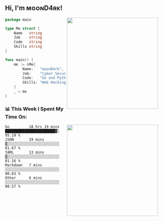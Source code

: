 <h2> Hi, I'm ᴍᴏᴏɴD4ʀᴋ!</h2>
<img align='right' src="https://github-readme-stats.vercel.app/api?username=moond4rk&show_icons=true&theme=radical" width="300">


```go
package main

type Me struct {
	Name   string
	Job    string
	Code   string
	Skills string
}

func main() {
	me := &Me{
		Name:   "moonD4rk",
		Job:    "Cyber Security Engineer",
		Code:   "Go and Python and Others",
		Skills: "Web Hacking ^o^",
	}
	_ = me
}
```



<h3>📊 This Week I Spent My Time On:</h3>
<img align='right' src="https://spotify-github-profile.vercel.app/api/view?uid=dayjackson56081&cover_image=true&theme=novatorem" width="300">

<!--START_SECTION:waka-->
```text
Go         18 hrs 19 mins  ███████████████████████▓░   95.19 % 
JSON       19 mins         ▒░░░░░░░░░░░░░░░░░░░░░░░░   01.67 % 
YAML       13 mins         ▒░░░░░░░░░░░░░░░░░░░░░░░░   01.16 % 
Markdown   7 mins          ░░░░░░░░░░░░░░░░░░░░░░░░░   00.63 % 
Other      6 mins          ░░░░░░░░░░░░░░░░░░░░░░░░░   00.57 % 
```
<!--END_SECTION:waka-->

